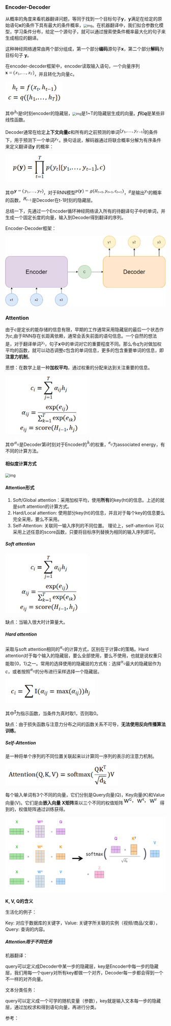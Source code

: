 ### Encoder-Decoder

从概率的角度来看机器翻译问题，等同于找到一个目标句子**y**，**y**满足在给定的原始语句**x**的条件下具有最大的条件概率，<img src="file:///C:\Users\ainer\AppData\Local\Temp\ksohtml\wps3C9D.tmp.jpg" alt="img" style="zoom:67%;" />。在机器翻译中，我们拟合参数化模型，学习条件分布，给定一个源句子，就可以通过搜索使条件概率最大化的句子来生成相应的翻译。

这种神经网络通常由两个部分组成，第一个部分**编码**源句子**x**，第二个部分**解码**为目标句子 **y**。

在encoder-decoder框架中，encoder读取输入语句，一个向量序列<img src="assets/image-20211221153533012.png" alt="image-20211221153533012" style="zoom:67%;" />，并且转化为向量*c*。

<img src="assets/image-20211221152231606.png" alt="image-20211221152231606" style="zoom:80%;" />

其中<img src="assets/wps3CB0.tmp.jpg" alt="img" style="zoom:67%;" />是t时刻encoder的隐藏层，<img src="file:///C:\Users\ainer\AppData\Local\Temp\ksohtml\wps3CB1.tmp.jpg" alt="img" style="zoom:67%;" />是1~T的隐藏层生成的向量。***f***和***q***是某些非线性函数。

Decoder通常在给定**上下文向量*c***和所有的之前预测的单词<img src="assets/wps3CB2.tmp.jpg" alt="img" style="zoom:67%;" />的条件下，用于预测下一个单词<img src="assets/wps3CC3.tmp.jpg" alt="img" style="zoom:67%;" />。换句话说，解码器通过将联合概率分解为有序条件来定义翻译语**y** 的概率：

<img src="assets/image-20211221152332991.png" alt="image-20211221152332991" style="zoom: 80%;" />

其中<img src="assets/wps3CC5.tmp.jpg" alt="img" style="zoom:67%;" />，对于RNN模型<img src="assets/wps3CC6.tmp.jpg" alt="img" style="zoom:67%;" />，<img src="assets/wps3CC7.tmp.jpg" alt="img" style="zoom:67%;" />是输出<img src="assets/wps3CD8.tmp.jpg" alt="img" style="zoom:67%;" />的概率的函数，<img src="assets/wps3CD9.tmp.jpg" alt="img" style="zoom:67%;" />是Decoder在t-1时刻的隐藏层。

总结一下，先通过一个Encoder循环神经网络读入所有的待翻译句子中的单词，并生成一个固定长度的向量，输入到Decoder得到翻译的序列。

Encoder-Decoder框架：

<img src="assets/未命名绘图.png" alt="未命名绘图" style="zoom:67%;" />

### Attention

由于*c*是定长的能存储的信息有限，早期的工作通常采用隐藏层的最后一个状态作为*c*,由于RNN存在长距离依赖，通常会丢失前面的语句信息。一个自然的想法是，对于翻译单词<img src="assets/wps2032.tmp.jpg" alt="img" style="zoom:67%;" />，句子**x**中的单词对它的重要程度不同。那么令*q*为对做加权平均的函数，就可以动态调整*c*包含的单词信息，更多的包含重要单词的信息，即**注意力机制**。

思想：在数学上是一种**加权平均**，通过权重的分配来达到关注重要的信息。

<img src="assets/image-20211221152955692.png" alt="image-20211221152955692" style="zoom:80%;" />

其中<img src="assets/wps859C.tmp.jpg" alt="img" style="zoom:67%;" />是Decoder第i时刻对于Encoder的<img src="assets/wps859D.tmp.jpg" alt="img" style="zoom:67%;" />的权重，<img src="assets/wps85AE.tmp.jpg" alt="img" style="zoom:67%;" />为associated energy，有不同的计算方法。

#### 相似度计算方式

<img src="https://pic4.zhimg.com/v2-6afd1e36928eeae97a04f80791830b1f_b.jpg" alt="img" style="zoom:80%;" />

[-]: 图片来源2

#### Attention形式

1. Soft/Global attention：采用加权平均，使用**所有**的key(ht)的信息。上述的就是soft attention的计算方式。
2. Hard/Local attention:  使用部分key(ht)的信息，并且对于每个key的信息要么完全采用，要么不采用。
3. Self-Attention: 关联同一输入序列的不同位置。 理论上，self-attention 可以采用上述任意的score函数，只要将目标序列替换为相同的输入序列即可。

##### Soft attention

<img src="assets/image-20211221152955692.png" alt="image-20211221152955692" style="zoom:80%;" />

缺点：当输入很大时计算量大。

##### Hard attention

采取与soft attention相同的<img src="assets/image-20211221163543497.png" alt="image-20211221163543497" style="zoom:67%;" />的计算方式，区别在于计算*c*的策略。Hard attention对于每个输入的隐藏层，要么全部使用，要么不使用，也就是说权重只能取{0，1}之一。常用的选择使用的隐藏层的方式有：选择<img src="assets/image-20211221163543497.png" alt="image-20211221163543497" style="zoom:67%;" />最大的隐藏层作为*c*，或者按照<img src="assets/image-20211221163543497.png" alt="image-20211221163543497" style="zoom:67%;" />的分布进行采样选择一个隐藏层。

<img src="assets/image-20211221163314968.png" alt="image-20211221163314968" style="zoom:80%;" />

其中<img src="assets/wps10A8.tmp.jpg" alt="img" style="zoom:67%;" />为指示函数，当条件为真时取1，否则取0。

缺点：由于损失函数与注意力分布之间的函数关系不可导，**无法使用反向传播算法训练**。

##### Self-Attention

是一种将单个序列的不同位置关联起来以计算同一序列的表示的注意力机制。

<img src="assets/image-20211221195714730.png" alt="image-20211221195714730" style="zoom:80%;" />

每个输入单词有3个不同的向量，它们分别是Query向量(Q)，Key向量(K)和Value向量(V)。它们是由**嵌入向量** **X矩阵**乘以三个不同的权值矩阵<img src="assets/image-20211221202445473.png" alt="image-20211221202445473" style="zoom:67%;" /> 得到的，权值矩阵通过训练获得。

<img src="assets/image-20211221204403711.png" alt="image-20211221204403711" style="zoom: 67%;" />

[-]: 图片来源5

**K, V, Q的含义**

生活化的例子：

Key: 对应于数据库的关键字，Value: 关键字所关联的实例（视频/商品/文章），Query: 查询的内容。

##### Attention用于不同任务

机器翻译：

query可以定义成Decoder中某一步的隐藏层，key是Encoder中每一步的隐藏层，我们用每一个query对所有key都做一个对齐，Decoder每一步都会得到一个不一样的对齐向量。

文本分类任务：

query可以定义成一个可学的随机变量（参数），key就是输入文本每一步的隐藏层，通过加权求和得到语句向量，再进行分类。



参考：

[1]: https://arxiv.org/abs/1409.0473	"Neural Machine Translation by Jointly Learning to Align and Translate"
[2]: https://zhuanlan.zhihu.com/p/380892265	"小白都能看懂的超详细Attention机制详解"
[3]: https://zhuanlan.zhihu.com/p/35739040	"Attention用于NLP的一些小结"
[4]: https://lilianweng.github.io/lil-log/2018/06/24/attention-attention.html#a-family-of-attention-mechanisms	"Attention? Attention!"
[5]: http://jalammar.github.io/illustrated-transformer/	"The Illustrated Transformer"

